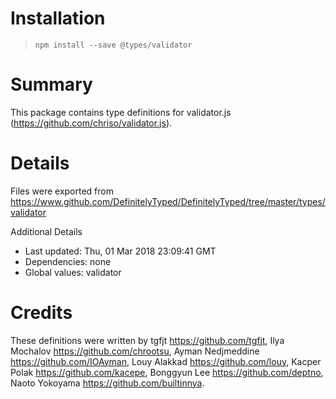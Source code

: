 # Installation
> `npm install --save @types/validator`

# Summary
This package contains type definitions for validator.js (https://github.com/chriso/validator.js).

# Details
Files were exported from https://www.github.com/DefinitelyTyped/DefinitelyTyped/tree/master/types/validator

Additional Details
 * Last updated: Thu, 01 Mar 2018 23:09:41 GMT
 * Dependencies: none
 * Global values: validator

# Credits
These definitions were written by tgfjt <https://github.com/tgfjt>, Ilya Mochalov <https://github.com/chrootsu>, Ayman Nedjmeddine <https://github.com/IOAyman>, Louy Alakkad <https://github.com/louy>, Kacper Polak <https://github.com/kacepe>, Bonggyun Lee <https://github.com/deptno>, Naoto Yokoyama <https://github.com/builtinnya>.
